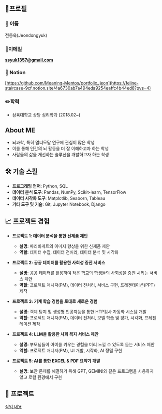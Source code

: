 ## 🪪프로필

### 👤 **이름**

전동욱(Jeondongyuk)

### 📧**이메일**

 [**ssyuk1357@gmail.com**](mailto:ssyuk1357@gmail.com)

### 📂 **Notion**

[https://github.com/Meaning-Mentos/portfolio_jeon](https://feline-staircase-9cf.notion.site/4a6730ab7a494eda9254eaffc4b44ed8?pvs=4)

### ✏️학력

- 삼육대학교 상담 심리학과 (2018.02~)

## **About ME**

- 뇌과학, 특히 멀티모달 연구에 관심이 많은 학생
- 이를 통해 인간의 뇌 활동을 더 잘 이해하고자 하는 학생
- 사람들의 삶을 개선하는 솔루션을 개발하고자 하는 학생

## 🛠 기술 스킬

- **프로그래밍 언어**: Python, SQL
- **데이터 분석 도구**: Pandas, NumPy, Scikit-learn, TensorFlow
- **데이터 시각화 도구**: Matplotlib, Seaborn, Tableau
- **기타 도구 및 기술**: Git, Jupyter Notebook, Django

## 📈 프로젝트 경험

- **프로젝트 1: 데이터 분석을 통한 신제품 제안**
    - **설명:** 파리바게트의 이미지 향상을 위한 신제품 제안
    - **역할:** 데이터 수집, 데이터 전처리, 데이터 분석 및 시각화
    
- **프로젝트 2: 공공 데이터를 활용한 사회성 증진 서비스**
    - **설명:** 공공 데이터를 활용하여 작은 학교의 학생들의 사회성을 증진 시키는 서비스 제안
    - **역할:** 프로젝트 매니저(PM), 데이터 전처리, 서비스 구현, 프레젠테이션(PPT) 제작
    
- **프로젝트 3: 기계 학습 경험을 토대로 새로운 경험**
    - **설명:** 객체 탐지 및  생성형 인공지능을 통한 HTP검사 자동화 시스템 개발
    - **역할:** 프로젝트 매니저(PM), 데이터 전처리, 모델 학습 및 평가, 시각화, 프레젠테이션 제작
    
- **프로젝트 4: LLM을 활용한 사회 복지 서비스 제안**
    - **설명:** 부모님들이 아이를 키우는 경험을 미리 느낄 수 있도록 돕는 서비스 제안
    - **역할:** 프로젝트 매니저(PM), UI 개발, 시각화, AI 정밀 구현
    
- **프로젝트 5: AI를 통한 EXCEL & PDF 요약기 개발**
    - **설명:** 보안 문제를 해결하기 위해 GPT, GEMINI와 같은 프로그램을 사용하지 않고 로컬 환경에서 구현
    

## 💼 프로젝트

[작업 내용](https://www.notion.so/5c21cb99a7b24cb2aa9257a28a5a0f53?pvs=21)

##
